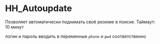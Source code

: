 # HH_Autoupdate

Позволяет автоматически поднимать своё резюме в поиске. Таймаут: 10 минут

логин и пароль вводить в переменные `phone` и `pwd` соответственно
